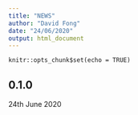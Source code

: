 ```yaml
---
title: "NEWS"
author: "David Fong"
date: "24/06/2020"
output: html_document
---
```


```{r setup, include=FALSE}
knitr::opts_chunk$set(echo = TRUE)
```

## 0.1.0
24th June 2020